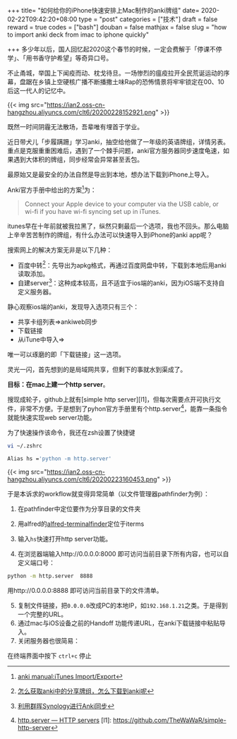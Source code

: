 +++
title= "如何给你的iPhone快速安排上Mac制作的anki牌组"
date= 2020-02-22T09:42:20+08:00
type = "post"
categories = ["技术"]
draft = false
reward = true
codes = ["bash"]
douban = false
mathjax = false
slug = "how to import anki deck from imac to iphone quickly"

+++
多少年以后，国人回忆起2020这个春节的时候，一定会费解于「停课不停学」、「用书香守护希望」等奇异口号。

不止甬城，举国上下闻疫而动、枕戈待旦。一场惨烈的瘟疫拉开全民荒诞运动的序幕，盘踞在乡镇上空硬核广播不断播撒土味Rap的恐怖情景将牢牢锁定在00、10后这一代人的记忆中。

{{< img src="https://ian2.oss-cn-hangzhou.aliyuncs.com/clt6/20200228152921.png" >}}

既然一时间阴霾无法散场，吾辈唯有埋首于学业。

近日带犬儿「步履蹒跚」学习anki，抽空给他做了一年级的英语牌组，详情另表。重点是克服重重困难后，遇到了一个棘手问题，anki官方服务器同步速度龟速，如果遇到大体积的牌组，同步经常会异常甚至丢包。

最原始又是最安全的办法自然是导出到本地，想办法下载到iPhone上导入。

<!--more-->

Anki官方手册中给出的方案[^1]为：

>Connect your Apple device to your computer via the USB cable, or wi-fi if you have wi-fi syncing set up in iTunes.

itunes早在十年前就被我拉黑了，纵然只剩最后一个选项，我也不回头。那么电脑上辛辛苦苦制作的牌组，有什么办法可以快速导入到iPhone的anki app呢？

搜索网上的解决方案无非是以下几种：

* 百度中转[^2]：先导出为apkg格式，再通过百度网盘中转，下载到本地后用anki读取添加。
* 自建server[^3]：这种成本较高，且不适宜于ios端的anki，因为iOS端不支持自定义服务器。

静心观察ios端的anki，发现导入选项只有三个：

* 共享卡组列表=>ankiweb同步
* 下载链接
* 从iTune中导入=>

唯一可以琢磨的即「下载链接」这一选项。

灵光一闪，首先想到的是局域网共享，但剩下的事就水到渠成了。

**目标：在mac上建一个http server**。

搜现成轮子，github上就有[simple http server][l1]，但每次需要点开可执行文件，非常不方便。于是想到了pyhon官方手册里有个http.server[^4]，能靠一条指令就能快速实现web server功能。

为了快速操作该命令，我还在zsh设置了快捷键

```bash
vi ~/.zshrc
```

```bash
Alias hs ='python -m http.server'
```

{{< img src="https://ian2.oss-cn-hangzhou.aliyuncs.com/clt6/20200223160453.png" >}}



于是本诉求的workflow就变得异常简单（以文件管理器pathfinder为例）：



1. 在pathfinder中定位要作为分享目录的文件夹

2. 用alfred的[alfred-terminalfinder](https://github.com/LeEnno/alfred-terminalfinder)定位于iterms

3. 输入`hs`快速打开http server功能。

4. 在浏览器端输入http://0.0.0.0:8000 即可访问当前目录下所有内容，也可以自定义端口号：

```bash
python -m http.server  8888
```

用http://0.0.0.0:8888 即可访问当前目录下的文件清单。

5. 复制文件链接，把`0.0.0.0`改成PC的本地IP，如`192.168.1.21`之类。于是得到一个完整的URL。
6. 通过mac与iOS设备之前的Handoff 功能传递URL，在anki下载链接中粘贴导入。
7. 关闭服务器也很简易：

在终端界面中按下 `ctrl+c` 停止



[^1]: [anki manual:iTunes Import/Export](https://apps.ankiweb.net/docs/am-manual.html#itunes-import/export)
[^2]: [怎么获取anki中的分享牌组，怎么下载到anki呢](https://www.zhihu.com/question/331439631/answer/740820205)
[^3]: [利用群晖Synology进行Anki同步](https://zhuanlan.zhihu.com/p/70269217)
[^4]: [http.server — HTTP servers](https://docs.python.org/3.0/library/http.server.html)
[l1]: https://github.com/TheWaWaR/simple-http-server
